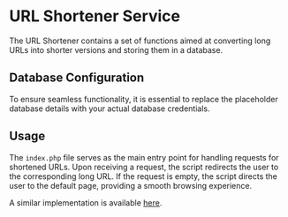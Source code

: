 # URL Shortener Service

The URL Shortener contains a set of functions aimed at converting long URLs into shorter versions and storing them in a database.

## Database Configuration

To ensure seamless functionality, it is essential to replace the placeholder database details with your actual database credentials.

## Usage

The `index.php` file serves as the main entry point for handling requests for shortened URLs. Upon receiving a request, the script redirects the user to the corresponding long URL. If the request is empty, the script directs the user to the default page, providing a smooth browsing experience.

A similar implementation is available [here](https://adly.co.zw).

